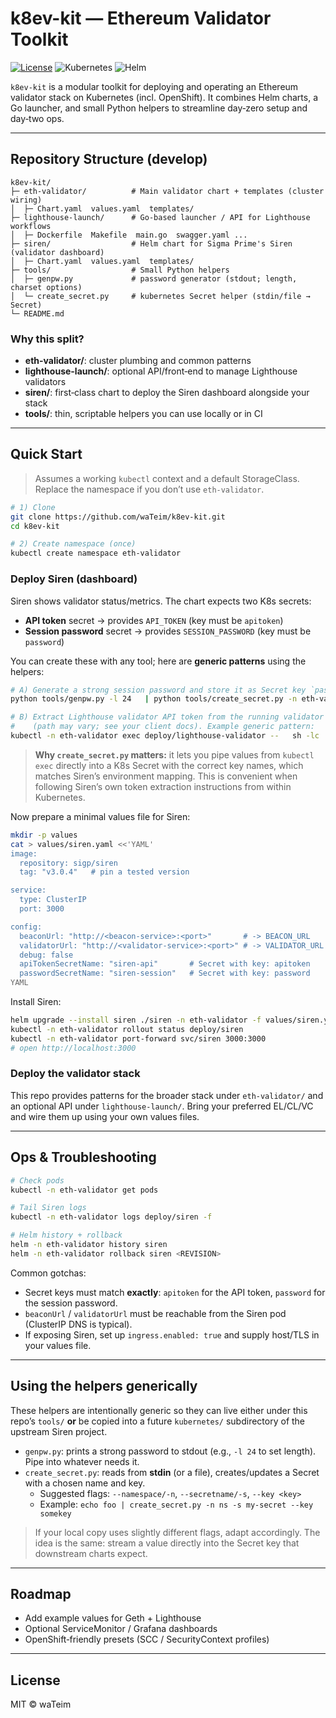 # k8ev-kit — Ethereum Validator Toolkit

[![License](https://img.shields.io/badge/License-MIT-green.svg)](LICENSE)
![Kubernetes](https://img.shields.io/badge/Kubernetes-1.26%2B-blue)
![Helm](https://img.shields.io/badge/Helm-3.13%2B-blue)

`k8ev-kit` is a modular toolkit for deploying and operating an Ethereum validator
stack on Kubernetes (incl. OpenShift). It combines Helm charts, a Go launcher,
and small Python helpers to streamline day‑zero setup and day‑two ops.

---

## Repository Structure (develop)

```
k8ev-kit/
├─ eth-validator/          # Main validator chart + templates (cluster wiring)
│  ├─ Chart.yaml  values.yaml  templates/
├─ lighthouse-launch/      # Go-based launcher / API for Lighthouse workflows
│  ├─ Dockerfile  Makefile  main.go  swagger.yaml ...
├─ siren/                  # Helm chart for Sigma Prime's Siren (validator dashboard)
│  ├─ Chart.yaml  values.yaml  templates/
├─ tools/                  # Small Python helpers
│  ├─ genpw.py             # password generator (stdout; length, charset options)
│  └─ create_secret.py     # kubernetes Secret helper (stdin/file → Secret)
└─ README.md
```

### Why this split?
- **eth-validator/**: cluster plumbing and common patterns
- **lighthouse-launch/**: optional API/front‑end to manage Lighthouse validators
- **siren/**: first‑class chart to deploy the Siren dashboard alongside your stack
- **tools/**: thin, scriptable helpers you can use locally or in CI

---

## Quick Start

> Assumes a working `kubectl` context and a default StorageClass. Replace the
> namespace if you don’t use `eth-validator`.

```bash
# 1) Clone
git clone https://github.com/waTeim/k8ev-kit.git
cd k8ev-kit

# 2) Create namespace (once)
kubectl create namespace eth-validator
```

### Deploy Siren (dashboard)

Siren shows validator status/metrics. The chart expects two K8s secrets:

- **API token** secret → provides `API_TOKEN` (key must be `apitoken`)
- **Session password** secret → provides `SESSION_PASSWORD` (key must be `password`)

You can create these with any tool; here are **generic patterns** using the helpers:

```bash
# A) Generate a strong session password and store it as Secret key `password`
python tools/genpw.py -l 24   | python tools/create_secret.py -n eth-validator -s siren-session --key password

# B) Extract Lighthouse validator API token from the running validator pod
#    (path may vary; see your client docs). Example generic pattern:
kubectl -n eth-validator exec deploy/lighthouse-validator --   sh -lc 'cat "$HOME/.lighthouse/validators/api-token.txt"'   | python tools/create_secret.py -n eth-validator -s siren-api --key apitoken
```

> **Why `create_secret.py` matters:** it lets you pipe values from `kubectl exec`
> directly into a K8s Secret with the correct key names, which matches Siren’s
> environment mapping. This is convenient when following Siren’s own token
> extraction instructions from within Kubernetes.

Now prepare a minimal values file for Siren:

```bash
mkdir -p values
cat > values/siren.yaml <<'YAML'
image:
  repository: sigp/siren
  tag: "v3.0.4"   # pin a tested version

service:
  type: ClusterIP
  port: 3000

config:
  beaconUrl: "http://<beacon-service>:<port>"       # -> BEACON_URL
  validatorUrl: "http://<validator-service>:<port>" # -> VALIDATOR_URL
  debug: false
  apiTokenSecretName: "siren-api"       # Secret with key: apitoken
  passwordSecretName: "siren-session"   # Secret with key: password
YAML
```

Install Siren:
```bash
helm upgrade --install siren ./siren -n eth-validator -f values/siren.yaml
kubectl -n eth-validator rollout status deploy/siren
kubectl -n eth-validator port-forward svc/siren 3000:3000
# open http://localhost:3000
```

### Deploy the validator stack

This repo provides patterns for the broader stack under `eth-validator/` and
an optional API under `lighthouse-launch/`. Bring your preferred EL/CL/VC and
wire them up using your own values files.

---

## Ops & Troubleshooting

```bash
# Check pods
kubectl -n eth-validator get pods

# Tail Siren logs
kubectl -n eth-validator logs deploy/siren -f

# Helm history + rollback
helm -n eth-validator history siren
helm -n eth-validator rollback siren <REVISION>
```

Common gotchas:
- Secret keys must match **exactly**: `apitoken` for the API token, `password` for the session password.
- `beaconUrl` / `validatorUrl` must be reachable from the Siren pod (ClusterIP DNS is typical).
- If exposing Siren, set up `ingress.enabled: true` and supply host/TLS in your values file.

---

## Using the helpers generically

These helpers are intentionally generic so they can live either under this repo’s
`tools/` **or** be copied into a future `kubernetes/` subdirectory of the upstream
Siren project.

- `genpw.py`: prints a strong password to stdout (e.g., `-l 24` to set length). Pipe into whatever needs it.
- `create_secret.py`: reads from **stdin** (or a file), creates/updates a Secret with a chosen name and key.
  - Suggested flags: `--namespace/-n`, `--secretname/-s`, `--key <key>`
  - Example: `echo foo | create_secret.py -n ns -s my-secret --key somekey`

> If your local copy uses slightly different flags, adapt accordingly. The idea is
> the same: stream a value directly into the Secret key that downstream charts expect.

---

## Roadmap

- Add example values for Geth + Lighthouse
- Optional ServiceMonitor / Grafana dashboards
- OpenShift‑friendly presets (SCC / SecurityContext profiles)

---

## License

MIT © waTeim

